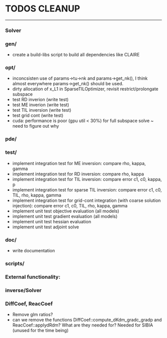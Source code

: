 # TODOS CLEANUP
---

### Solver

### gen/
- create a build-libs script to build all dependencies like CLAIRE

### opt/
- inconcsisten use of params->tu->nk and params->get_nk(), I think almost everywhere params->get_nk() should be used.
- dirty allocation of x_L1 in SparseTILOptimizer, revisit restrict/prolongate subspace
- test RD inverion (write test)
- test ME inverion (write test)
- test TIL inversion (write test)
- test grid cont (write test)
- cuda: performance is poor (gpu util < 30%) for full subspace solve ~ need to figure out why

### pde/

### test/
- implement integration test for ME inversion: compare rho, kappa, gamma
- implement integration test for RD inversion: compare rho, kappa
- implement integration test for TIL inversion: compare error c1, c0, kappa, p
- implement integration test for sparse TIL inversion:  compare error c1, c0, TIL, rho, kappa, gamma
- implement integration test for grid-cont integration (with coarse solution injection):  compare error c1, c0, TIL, rho, kappa, gamma
- implement unit test objective evaluation (all models)
- implement unit test gradient evaluation (all models)
- implement unit test hessian evaluation
- implement unit test adjoint solve


### doc/
- write documentation

### scripts/

### External functionality:

### inverse/Solver

### DiffCoef, ReacCoef
- Remove glm ratios?
- can we remove the functions DiffCoef::compute_dKdm_gradc_gradp and ReacCoef::applydRdm? What are they needed for? Needed for SIBIA (unused for the time being)

